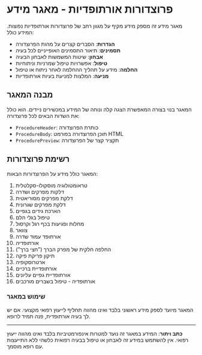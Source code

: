 # פרוצדורות אורתופדיות - מאגר מידע

מאגר מידע זה מספק מידע מקיף על מגוון רחב של פרוצדורות אורתופדיות נפוצות. המידע כולל:

- **הגדרות**: הסברים קצרים על מהות הפרוצדורה
- **תסמינים**: תיאור התסמינים האופייניים לכל בעיה
- **אבחון**: שיטות המשמשות לאבחון הבעיה
- **טיפול**: אפשרויות טיפול שמרניות וניתוחיות
- **החלמה**: מידע על תהליך ההחלמה לאחר ניתוח או טיפול
- **מניעה**: המלצות למניעת בעיות אורתופדיות

## מבנה המאגר

המאגר בנוי בצורה המאפשרת הצגה קלה ונוחה של המידע במכשירים ניידים. הוא כולל את השדות הבאים לכל פרוצדורה:

- `ProcedureHeader`: כותרת הפרוצדורה
- `ProcedureBody`: תוכן הפרוצדורה בפורמט HTML
- `ProcedurePreview`: תקציר קצר של הפרוצדורה

## רשימת פרוצדורות

המאגר כולל מידע על הפרוצדורות הבאות:

1. טראומטולוגיה מוסקולו-סקלטלית
2. דלקות מפרקים ושדרה
3. דלקת מפרקים מסוריאטית
4. דלקת מפרקים שגרונית
5. הארכת גידים בגפיים
6. טיפול בגלי הלם
7. מחלות ופגיעות בכף רגל וקרסול
8. צוואר
9. אורתופד עמוד שדרה
10. אורתופדיה
11. החלפה חלקית של מפרק הברך ("חצי ברך")
12. תיקון פריקת פיקה
13. ארטרוסקופיה
14. אורתופדיית ברכיים
15. אורתופדיית גפיים עליונים
16. אורתופדיה - טיפול בשברים מורכבים

### שימוש במאגר

המאגר מיועד לספק מידע ראשוני בלבד ואינו מהווה תחליף לייעוץ רפואי מקצועי. אם יש לך בעיה אורתופדית, פנה תמיד לרופא.

---

**כתב ויתור**: המידע במאגר זה נועד למטרות אינפורמטיביות בלבד ואינו מהווה ייעוץ רפואי. אין להשתמש במידע זה לאבחון או טיפול בבעיה רפואית כלשהי ללא התייעצות עם רופא מוסמך.
